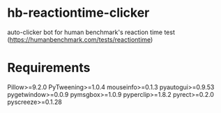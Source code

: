 # hb-reactiontime-clicker
auto-clicker bot for human benchmark's reaction time test (https://humanbenchmark.com/tests/reactiontime)

# Requirements
Pillow>=9.2.0
PyTweening>=1.0.4
mouseinfo>=0.1.3
pyautogui>=0.9.53
pygetwindow>=0.0.9
pymsgbox>=1.0.9
pyperclip>=1.8.2
pyrect>=0.2.0
pyscreeze>=0.1.28
